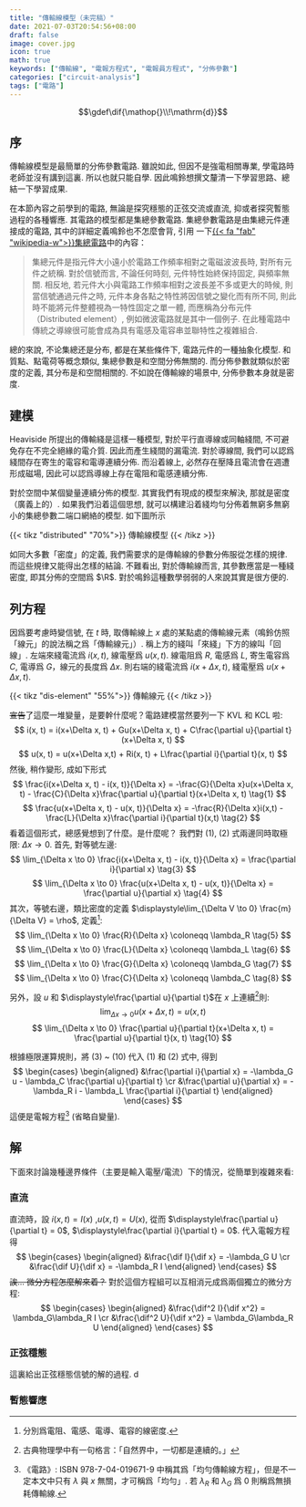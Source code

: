 ```yaml
---
title: "傳輸線模型（未完稿）"
date: 2021-07-03T20:54:56+08:00
draft: false
image: cover.jpg
icon: true
math: true
keywords: ["傳輸線", "電報方程式", "電報員方程式", "分佈參數"]
categories: ["circuit-analysis"]
tags: ["電路"]
---
```

$$\gdef\dif{\mathop{}\\!\mathrm{d}}$$

## 序

傳輸線模型是最簡單的分佈參數電路. 雖說如此, 但因不是強電相關專業, 學電路時老師並沒有講到這裏. 所以也就只能自學. 因此鳴鈴想撰文釐清一下學習思路、總結一下學習成果.

在本節內容之前學到的電路, 無論是探究穩態的正弦交流或直流, 抑或者探究暫態過程的各種響應.
其電路的模型都是集總參數電路. 集總參數電路是由集總元件連接成的電路, 其中的詳細定義鳴鈴也不怎麼會背, 引用
一下[{{< fa "fab" "wikipedia-w">}}集總電路](https://zh.wikipedia.org/wiki/%E9%9B%86%E7%B8%BD%E9%9B%BB%E8%B7%AF)中的內容：

> 集總元件是指元件大小遠小於電路工作頻率相對之電磁波波長時, 對所有元件之統稱. 對於信號而言, 不論任何時刻, 元件特性始終保持固定, 與頻率無關. 相反地, 若元件大小與電路工作頻率相對之波長差不多或更大的時候, 則當信號通過元件之時, 元件本身各點之特性將因信號之變化而有所不同, 則此時不能將元件整體視為一特性固定之單一體, 而應稱為分布元件 （Distributed element）, 例如微波電路就是其中一個例子. 在此種電路中傳統之導線很可能會成為具有電感及電容串並聯特性之複雜組合.

總的來說, 不论集總还是分布, 都是在某些條件下, 電路元件的一種抽象化模型.
和質點、點電荷等概念類似, 集總參數是和空間分佈無關的.
而分佈參數就類似於密度的定義, 其分布是和空間相關的. 不如說在傳輸線的場景中, 分佈參數本身就是密度.

## 建模

Heaviside 所提出的傳輸綫是這樣一種模型, 對於平行直導線或同軸綫間, 不可避免存在不完全絕緣的電介質. 因此而產生綫間的漏電流. 對於導線間, 我們可以認爲綫間存在寄生的電容和電導連續分佈. 而沿着線上, 必然存在壓降且電流會在週遭形成磁場, 因此可以認爲導線上存在電阻和電感連續分佈.

對於空間中某個變量連續分佈的模型. 其實我們有現成的模型來解決, 那就是密度（廣義上的）. 如果我們沿着這個思想, 就可以構建沿着綫均勻分佈着無窮多無窮小的集總參數二端口網絡的模型. 如下圖所示

{{< tikz "distributed" "70%">}}
傳輸線模型
{{< /tikz >}}

如同大多數「密度」的定義, 我們需要求的是傳輸線的參數分佈服從怎樣的規律. 而這些規律又能得出怎樣的結論.
不難看出, 對於傳輸線而言, 其參數應當是一種綫密度, 即其分佈的空間爲 $\R$. 對於鳴鈴這種數學弱弱的人來說其實是很方便的.

## 列方程

因爲要考慮時變信號, 在 $t$ 時, 取傳輸線上 $x$ 處的某點處的傳輸線元素（鳴鈴仿照「線元」的說法稱之爲「傳輸線元」）. 稱上方的綫叫「來綫」下方的線叫「回線」. 左端來綫電流爲 $i(x, t)$, 線電壓爲 $u(x, t)$. 線電阻爲 $R$, 電感爲 $L$, 寄生電容爲 $C$, 電導爲 $G$，線元的長度爲 $\Delta x$. 則右端的綫電流爲 $i(x+\Delta x, t)$, 綫電壓爲 $u(x+\Delta x, t)$.

{{< tikz "dis-element" "55%">}}
傳輸線元
{{< /tikz >}}

~~宣告~~了這麼一堆變量，是要幹什麼呢？電路建模當然要列一下 KVL 和 KCL 啦:
$$
i(x, t) = i(x+\Delta x, t)  + Gu(x+\Delta x, t) + C\frac{\partial u}{\partial t} (x+\Delta x, t)
$$
$$
u(x, t) = u(x+\Delta x,t) + Ri(x, t) + L\frac{\partial i}{\partial t}(x, t)
$$
然後, 稍作變形, 成如下形式
$$
\frac{i(x+\Delta x, t) - i(x, t)}{\Delta x} = -\frac{G}{\Delta x}u(x+\Delta x, t) - \frac{C}{\Delta x}\frac{\partial u}{\partial t}(x+\Delta x, t) \tag{1}
$$
$$
\frac{u(x+\Delta x, t) - u(x, t)}{\Delta x} = -\frac{R}{\Delta x}i(x,t) - \frac{L}{\Delta x}\frac{\partial i}{\partial t}(x,t) \tag{2}
$$
看着這個形式，總感覺想到了什麼。是什麼呢？ 我們對 (1), (2) 式兩邊同時取極限: $\Delta x \to 0$. 首先, 對等號左邊:
$$
\lim_{\Delta x \to 0} \frac{i(x+\Delta x, t) - i(x, t)}{\Delta x} = \frac{\partial i}{\partial x} \tag{3}
$$
$$
\lim_{\Delta x \to 0} \frac{u(x+\Delta x, t) - u(x, t)}{\Delta x} = \frac{\partial u}{\partial x} \tag{4}
$$
其次，等號右邊，類比密度的定義 $\displaystyle\lim_{\Delta V \to 0} \frac{m}{\Delta V} = \rho$, 定義[^1]:
$$
\lim_{\Delta x \to 0} \frac{R}{\Delta x} \coloneqq \lambda_R \tag{5}
$$
$$
\lim_{\Delta x \to 0} \frac{L}{\Delta x} \coloneqq \lambda_L \tag{6}
$$
$$
\lim_{\Delta x \to 0} \frac{G}{\Delta x} \coloneqq \lambda_G \tag{7}
$$
$$
\lim_{\Delta x \to 0} \frac{C}{\Delta x} \coloneqq \lambda_C \tag{8}
$$

另外，設 $u$ 和 $\displaystyle\frac{\partial u}{\partial t}$在 $x$ 上連續[^2]則:
$$
\lim_{\Delta x \to 0} u(x+\Delta x, t) = u(x,t) \tag{9}
$$
$$
\lim_{\Delta x \to 0} \frac{\partial u}{\partial t}(x+\Delta x, t) = \frac{\partial u}{\partial t}(x, t) \tag{10}
$$

根據極限運算規則，將 (3) ~ (10) 代入 (1) 和 (2) 式中, 得到
$$
\begin{cases}
    \begin{aligned}
        &\frac{\partial i}{\partial x} = -\lambda_G u - \lambda_C \frac{\partial u}{\partial t} \cr
        &\frac{\partial u}{\partial x} = -\lambda_R i - \lambda_L \frac{\partial i}{\partial t}
    \end{aligned}
\end{cases}
$$
這便是電報方程[^3] (省略自變量).
[^3]: 《電路》: ISBN 978-7-04-019671-9 中稱其爲「均勻傳輸線方程」，但是不一定本文中只有 $\lambda$ 與 $x$ 無關，才可稱爲「均勻」. 若 $\lambda_R$ 和 $\lambda_G$ 爲 $0$ 則稱爲無損耗傳輸線.

## 解

下面來討論幾種邊界條件（主要是輸入電壓/電流）下的情況，從簡單到複雜來看:

### 直流

直流時，設 $i(x,t) = I(x)$ ,$u(x,t) = U(x)$, 從而 $\displaystyle\frac{\partial u}{\partial t} = 0$, $\displaystyle\frac{\partial i}{\partial t} = 0$. 代入電報方程得
$$
\begin{cases}
    \begin{aligned}
        &\frac{\dif I}{\dif x} = -\lambda_G U \cr
        &\frac{\dif U}{\dif x} = -\lambda_R I
    \end{aligned}
\end{cases}
$$
~~誒... 微分方程怎麼解來着？~~ 對於這個方程組可以互相消元成爲兩個獨立的微分方程:
$$
\begin{cases}
    \begin{aligned}
        &\frac{\dif^2 I}{\dif x^2} = \lambda_G\lambda_R I \cr
        &\frac{\dif^2 U}{\dif x^2} = \lambda_G\lambda_R U
    \end{aligned}
\end{cases}
$$

### 正弦穩態

這裏給出正弦穩態信號的解的過程. d

### 暫態響應

[^1]: 分別爲電阻、電感、電導、電容的線密度.
[^2]: 古典物理學中有一句格言：「自然界中，一切都是連續的。」
